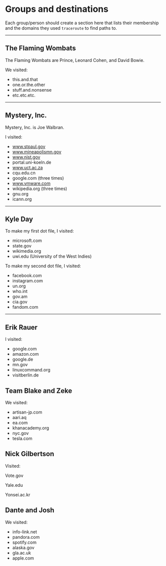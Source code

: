 # Groups and destinations

Each group/person should create a section here that lists their membership
and the domains they used `traceroute` to find paths to.

---

## The Flaming Wombats

The Flaming Wombats are Prince, Leonard Cohen, and David Bowie.

We visited:

* this.and.that
* one.or.the.other
* stuff.and.nonsense
* etc.etc.etc.

---

## Mystery, Inc.

Mystery, Inc. is Joe Walbran.

I visited:

* www.stpaul.gov
* www.mineapolismn.gov
* www.nist.gov
* portal.uni-koeln.de
* www.uct.ac.za
* cqu.edu.cn
* google.com (three times)
* www.vmware.com
* wikipedia.org (three times)
* gnu.org
* icann.org

---

## Kyle Day

To make my first dot file, I visited:

* microsoft.com
* state.gov
* wikimedia.org
* uwi.edu (University of the West Indies)

To make my second dot file, I visited:

* facebook.com
* instagram.com
* un.org
* who.int
* gov.am
* cia.gov
* fandom.com

---

## Erik Rauer

I visited:

* google.com
* amazon.com
* google.de
* mn.gov
* linuxcommand.org
* visitberlin.de

## Team Blake and Zeke

We visited:
- artisan-jp.com
- aari.aq
- ea.com
- khanacademy.org
- nyc.gov
- tesla.com

## Nick Gilbertson

Visited:

Vote.gov

Yale.edu

Yonsei.ac.kr

## Dante and Josh

We visited:

* info-link.net
* pandora.com
* spotify.com
* alaska.gov
* gla.ac.uk
* apple.com
